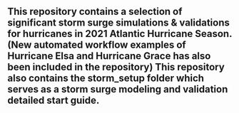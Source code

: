 ## This repository contains a selection of significant storm surge simulations & validations for hurricanes in 2021 Atlantic Hurricane Season. (New automated workflow examples of Hurricane Elsa and Hurricane Grace has also been included in the repository) This repository also contains the storm_setup folder which serves as a storm surge modeling and validation detailed start guide.



